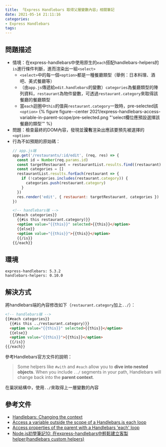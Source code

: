 ```yaml
---
title: 「Express Handlebars 取得父層變數內容」相關筆記
date: 2021-05-14 21:11:16
categories:
- Express Handlebars
tags:
---
```


## 問題描述
- 情境：在express-handlebars中使用原生的`each`搭配handlebars-helpers的`is`進行條件判斷，進而渲染出一組`<select>`
  - `<select>`中的每一個`<option>`都是一種餐廳類型（舉例：日本料理、酒吧、美式餐廳等）
  - （由`app.js`傳遞給`edit.handlebars`的變數）`categories`為餐廳類型的陣列資料，`restaurant`為物件變數，可透過`restaurant.category`來取得該餐廳的餐廳類型
  - 當`each`迴圈中`this`的值與`restaurant.category`一致時，pre-selected該`<option>`
  {% figure figure--center 2021/express-handlebars-access-variable-in-parent-scope/pre-selected.png "'select欄位應預設選擇該餐廳的類型'" %}
- 問題：檢查最終的DOM內容，發現並**沒有**渲染出應該要預先被選擇的`<option>`
- 行為不如預期的原始碼：
  ```JavaScript
  // app.js端
  app.get('/restaurants/:id/edit', (req, res) => {
    const id = Number(req.params.id)
    const targetRestaurant = restaurantList.results.find((restaurant) => restaurant.id === id)
    const categories = []
    restaurantList.results.forEach(restaurant => {
      if (!categories.includes(restaurant.category)) {
        categories.push(restaurant.category)
      }
    })
    res.render('edit', { restaurant: targetRestaurant, categories })
  })
  ```
  ```HTML
  <!-- handlebars端 -->
  {{#each categories}}
    {{#is this restaurant.category)}}
    <option value="{{this}}" selected>{{this}}</option>
    {{else}}
    <option value="{{this}}">{{this}}</option>
    {{/is}}
  {{/each}}
  ```


## 環境
```
express-handlebars: 5.3.2
handlebars-helpers: 0.10.0
```


## 解決方式
將handlebars端的內容修改如下（`restaurant.category`加上`../`）：
```HTML
<!-- handlebars端 -->
{{#each categories}}
  {{#is this ../restaurant.category)}}
  <option value="{{this}}" selected>{{this}}</option>
  {{else}}
  <option value="{{this}}">{{this}}</option>
  {{/is}}
{{/each}}
```


參考Handlebars官方文件的說明：
> Some helpers like `#with` and `#each` allow you to **dive into nested objects**. When you include `../` segments in your path, Handlebars will change back into the **parent context**.

在巢狀結構中，使用`../`來取得上一層變數的內容


## 參考文件
- [Handlebars: Changing the context](https://handlebarsjs.com/guide/expressions.html#changing-the-context)
- [Access a variable outside the scope of a Handlebars.js each loop](https://stackoverflow.com/questions/13645084/access-a-variable-outside-the-scope-of-a-handlebars-js-each-loop)
- [Access properties of the parent with a Handlebars 'each' loop](https://stackoverflow.com/a/12297980/15028185)
- [Node.js初學筆記10: 在express-handlebars中輕鬆建立客製helper(handlebars custom helpers)](https://eruditeness.news.blog/2019/08/28/node-js%E5%88%9D%E5%AD%B8%E7%AD%86%E8%A8%9810-%E5%9C%A8express-handlebars%E4%B8%AD%E8%BC%95%E9%AC%86%E5%BB%BA%E7%AB%8B%E5%AE%A2%E8%A3%BDhelperhandlebars-custom-helpers/)